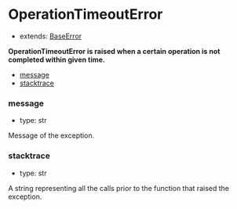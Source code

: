 # OperationTimeoutError

- extends: [BaseError](./doc/api/python/exceptions/baseerror.md)

**OperationTimeoutError is raised when a certain operation is not completed within given time.**

- [message](#message)
- [stacktrace](#stacktrace)


### message
- type: str

Message of the exception.


### stacktrace
- type: str

A string representing all the calls prior to the function that raised the exception.